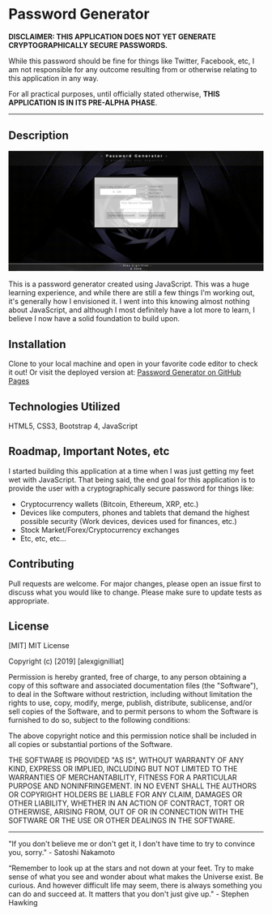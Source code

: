 # Password Generator

**DISCLAIMER: THIS APPLICATION DOES NOT YET GENERATE CRYPTOGRAPHICALLY SECURE PASSWORDS.** 

While this password should be fine for things like Twitter, Facebook, etc, I am not responsible for any outcome resulting from or otherwise relating to this application in any way. 

For all practical purposes, until officially stated otherwise, **THIS APPLICATION IS IN ITS PRE-ALPHA PHASE**.
- - - - -
## Description

![Alt text](assets\images\screenshotPWGEN.png "Optional Title")

This is a password generator created using JavaScript. This was a huge learning experience, and while there are still a few things I'm working out, it's generally how I envisioned it. I went into this knowing almost nothing about JavaScript, and although I most definitely have a lot more to learn, I believe I now have a solid foundation to build upon.

## Installation

Clone to your local machine and open in your favorite code editor to check it out! Or visit the deployed version at: [Password Generator on GitHub Pages](https://alexgignilliat.github.io/Password-Generator/)

## Technologies Utilized

HTML5, CSS3, Bootstrap 4, JavaScript

## Roadmap, Important Notes, etc

I started building this application at a time when I was just getting my feet wet with JavaScript. That being said, the end goal for this application is to provide the user with a cryptographically secure password for things like:

- Cryptocurrency wallets (Bitcoin, Ethereum, XRP, etc.)
- Devices like computers, phones and tablets that demand the highest possible security (Work devices, devices used for finances, etc.)
- Stock Market/Forex/Cryptocurrency exchanges
- Etc, etc, etc...

## Contributing

Pull requests are welcome. For major changes, please open an issue first to discuss what you would like to change.
Please make sure to update tests as appropriate.

## License

[MIT]
MIT License

Copyright (c) [2019] [alexgignilliat]

Permission is hereby granted, free of charge, to any person obtaining a copy
of this software and associated documentation files (the "Software"), to deal
in the Software without restriction, including without limitation the rights
to use, copy, modify, merge, publish, distribute, sublicense, and/or sell
copies of the Software, and to permit persons to whom the Software is
furnished to do so, subject to the following conditions:

The above copyright notice and this permission notice shall be included in all
copies or substantial portions of the Software.

THE SOFTWARE IS PROVIDED "AS IS", WITHOUT WARRANTY OF ANY KIND, EXPRESS OR
IMPLIED, INCLUDING BUT NOT LIMITED TO THE WARRANTIES OF MERCHANTABILITY,
FITNESS FOR A PARTICULAR PURPOSE AND NONINFRINGEMENT. IN NO EVENT SHALL THE
AUTHORS OR COPYRIGHT HOLDERS BE LIABLE FOR ANY CLAIM, DAMAGES OR OTHER
LIABILITY, WHETHER IN AN ACTION OF CONTRACT, TORT OR OTHERWISE, ARISING FROM,
OUT OF OR IN CONNECTION WITH THE SOFTWARE OR THE USE OR OTHER DEALINGS IN THE
SOFTWARE.

- - - - -
"If you don't believe me or don't get it, I don't have time to try to convince you, sorry." - Satoshi Nakamoto

“Remember to look up at the stars and not down at your feet. Try to make sense of what you see and wonder about what makes the Universe exist. Be curious. And however difficult life may seem, there is always something you can do and succeed at. It matters that you don't just give up."  - Stephen Hawking